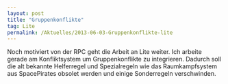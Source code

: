 ```yaml
---
layout: post
title: "Gruppenkonflikte"
tag: Lite
permalink: /Aktuelles/2013-06-03-Gruppenkonflikte-lite
---
```



Noch motiviert von der RPC geht die Arbeit an Lite weiter. Ich arbeite gerade am Konfliktsystem um Gruppenkonflikte zu integrieren. Dadurch soll die alt bekannte Helferregel und Spezialregeln wie das Raumkampfsystem aus SpacePirates obsolet werden und einige Sonderregeln verschwinden.


